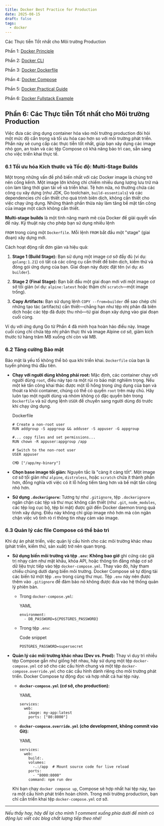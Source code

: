 ```yaml
---
title: Docker Best Practice for Production
date: 2025-08-15
draft: false
tags:
  - docker
---
```

Các Thực tiễn Tốt nhất cho Môi trường Production
<!--more-->

Phần 1: [Docker Principle](https://blog.nagih.io.vn/post/docker/docker/) 

Phần 2: [Docker CLI](https://blog.nagih.io.vn/post/docker/docker-cli/)

Phần 3: [Docker Dockerfile](https://blog.nagih.io.vn/post/docker/docker-dockerfile/)

Phần 4: [Docker Compose](https://blog.nagih.io.vn/post/docker/docker-compose/)

Phần 5: [Docker Practical Guide](https://blog.nagih.io.vn/post/docker/docker-practical-guide/)

Phần 6: [Docker Fullstack Example](https://blog.nagih.io.vn/post/docker/docker-fullstack-example/)

## Phần 6: Các Thực tiễn Tốt nhất cho Môi trường Production

Việc đưa các ứng dụng container hóa vào môi trường production đòi hỏi một mức độ cẩn trọng và tối ưu hóa cao hơn so với môi trường phát triển. Phần này sẽ cung cấp các thực tiễn tốt nhất, giúp bạn xây dựng các image nhỏ gọn, an toàn và các tệp Compose có khả năng bảo trì cao, sẵn sàng cho việc triển khai thực tế.

### 6.1 Tối ưu hóa Kích thước và Tốc độ: Multi-Stage Builds

Một trong những vấn đề phổ biến nhất với các Docker image là chúng trở nên cồng kềnh. Một image lớn không chỉ chiếm nhiều dung lượng lưu trữ mà còn làm tăng thời gian tải về và triển khai. Tệ hơn nữa, nó thường chứa các công cụ xây dựng (như JDK, Go toolchain, `build-essentials`) và các dependencies chỉ cần thiết cho quá trình biên dịch, không cần thiết cho việc chạy ứng dụng. Những thành phần thừa này làm tăng bề mặt tấn công của image một cách không cần thiết.

**Multi-stage builds** là một tính năng mạnh mẽ của Docker để giải quyết vấn đề này. Kỹ thuật này cho phép bạn sử dụng nhiều lệnh

`FROM` trong cùng một `Dockerfile`. Mỗi lệnh `FROM` bắt đầu một "stage" (giai đoạn) xây dựng mới.

Cách hoạt động rất đơn giản và hiệu quả:

1. **Stage 1 (Build Stage):** Bạn sử dụng một image cơ sở đầy đủ (ví dụ: `golang:1.21`) có tất cả các công cụ cần thiết để biên dịch, kiểm thử và đóng gói ứng dụng của bạn. Giai đoạn này được đặt tên (ví dụ: `AS builder`).
    
2. **Stage 2 (Final Stage):** Bạn bắt đầu một giai đoạn mới với một image cơ sở tối giản (ví dụ: `alpine:latest` hoặc thậm chí `scratch`—một image trống).
    
3. **Copy Artifacts:** Bạn sử dụng lệnh `COPY --from=builder` để sao chép chỉ những tạo tác (artifacts) cần thiết—chẳng hạn như tệp nhị phân đã biên dịch hoặc các tệp đã được thu nhỏ—từ giai đoạn xây dựng vào giai đoạn cuối cùng.
    

Ví dụ với ứng dụng Go từ Phần 4 đã minh họa hoàn hảo điều này. Image cuối cùng chỉ chứa tệp nhị phân thực thi và image Alpine cơ sở, giảm kích thước từ hàng trăm MB xuống chỉ còn vài MB.

### 6.2 Tăng cường Bảo mật

Bảo mật là yếu tố không thể bỏ qua khi triển khai. `Dockerfile` của bạn là tuyến phòng thủ đầu tiên.

- **Chạy với người dùng không phải root:** Mặc định, các container chạy với người dùng `root`, điều này tạo ra một rủi ro bảo mật nghiêm trọng. Nếu một kẻ tấn công khai thác được một lỗ hổng trong ứng dụng của bạn và thoát ra khỏi container, chúng có thể có quyền `root` trên máy chủ. Hãy luôn tạo một người dùng và nhóm không có đặc quyền bên trong `Dockerfile` và sử dụng lệnh `USER` để chuyển sang người dùng đó trước khi chạy ứng dụng.
    
    Dockerfile
    
    ```
    # Create a non-root user
    RUN addgroup -S appgroup && adduser -S appuser -G appgroup
    
    #... copy files and set permissions...
    RUN chown -R appuser:appgroup /app
    
    # Switch to the non-root user
    USER appuser
    
    CMD ["/app/my-binary"]
    ```
    
- **Chọn base image tối giản:** Nguyên tắc là "càng ít càng tốt". Một image cơ sở tối giản như `alpine`, `distroless`, hoặc `scratch` chứa ít thành phần hơn, đồng nghĩa với việc có ít lỗ hổng tiềm tàng hơn và bề mặt tấn công nhỏ hơn.
    
- **Sử dụng `.dockerignore`:** Tương tự như `.gitignore`, tệp `.dockerignore` ngăn chặn các tệp và thư mục không cần thiết (như `.git`, `node_modules`, các tệp log cục bộ, tệp bí mật) được gửi đến Docker daemon trong quá trình xây dựng. Điều này không chỉ giúp image nhỏ hơn mà còn ngăn chặn việc vô tình rò rỉ thông tin nhạy cảm vào image.
    

### 6.3 Quản lý các file Compose có thể bảo trì

Khi dự án phát triển, việc quản lý cấu hình cho các môi trường khác nhau (phát triển, kiểm thử, sản xuất) trở nên quan trọng.

- **Sử dụng biến môi trường và tệp `.env`:** **Không bao giờ** ghi cứng các giá trị nhạy cảm như mật khẩu, khóa API, hoặc thông tin đăng nhập cơ sở dữ liệu trực tiếp vào tệp `docker-compose.yml`. Thay vào đó, hãy tham chiếu chúng dưới dạng biến môi trường. Docker Compose sẽ tự động tải các biến từ một tệp `.env` trong cùng thư mục. Tệp `.env` này nên được thêm vào `.gitignore` để đảm bảo nó không được đưa vào hệ thống quản lý phiên bản.
    
    - Trong `docker-compose.yml`:
        
        YAML
        
        ```
        environment:
          - DB_PASSWORD=${POSTGRES_PASSWORD}
        ```
        
    - Trong tệp `.env`:
        
        Code snippet
        
        ```
        POSTGRES_PASSWORD=supersecret
        ```
        
- **Quản lý các môi trường khác nhau (Dev vs. Prod):** Thay vì duy trì nhiều tệp Compose gần như giống hệt nhau, hãy sử dụng một tệp `docker-compose.yml` cơ sở cho các cấu hình chung và một tệp `docker-compose.override.yml` cho các cấu hình dành riêng cho môi trường phát triển. Docker Compose tự động đọc và hợp nhất cả hai tệp này.
    
    - **`docker-compose.yml` (cơ sở, cho production):**
        
        YAML
        
        ```
        services:
          web:
            image: my-app:latest
            ports: ["80:8000"]
        ```
        
    - **`docker-compose.override.yml` (cho development, không commit vào Git):**
        
        YAML
        
        ```
        services:
          web:
            build:.
            volumes:
              -.:/app  # Mount source code for live reload
            ports:
              - "8000:8000"
            command: npm run dev
        ```
        
    
    Khi bạn chạy `docker compose up`, Compose sẽ hợp nhất hai tệp này, tạo ra một cấu hình phát triển hoàn chỉnh. Trong môi trường production, bạn chỉ cần triển khai tệp `docker-compose.yml` cơ sở.

---

*Nếu thấy hay, hãy để lại cho mình 1 comment xuống phía dưới để mình có động lực viết các blog chất lượng tiếp theo nhé!*